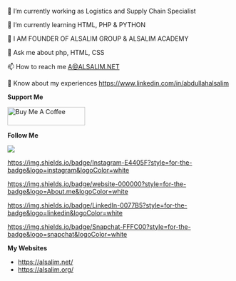 🔭 I’m currently working as Logistics and Supply Chain Specialist

🌱 I’m currently learning HTML, PHP & PYTHON

📝 I AM FOUNDER OF ALSALIM GROUP & ALSALIM ACADEMY

💬 Ask me about php, HTML, CSS

📫 How to reach me A@ALSALIM.NET

📄 Know about my experiences https://www.linkedin.com/in/abdullahalsalim

**Support Me**

<a href="https://www.buymeacoffee.com/alsalim" target="_blank"><img src="https://cdn.buymeacoffee.com/buttons/default-orange.png" alt="Buy Me A Coffee" height="41" width="174"></a>

**Follow Me**

<img src="{[BadgeURLHere](https://img.shields.io/badge/X-000000?style=for-the-badge&logo=x&logoColor=white
)}" />

https://img.shields.io/badge/Instagram-E4405F?style=for-the-badge&logo=instagram&logoColor=white

https://img.shields.io/badge/website-000000?style=for-the-badge&logo=About.me&logoColor=white

https://img.shields.io/badge/LinkedIn-0077B5?style=for-the-badge&logo=linkedin&logoColor=white

https://img.shields.io/badge/Snapchat-FFFC00?style=for-the-badge&logo=snapchat&logoColor=white

**My Websites**

- https://alsalim.net/
- https://alsalim.org/
